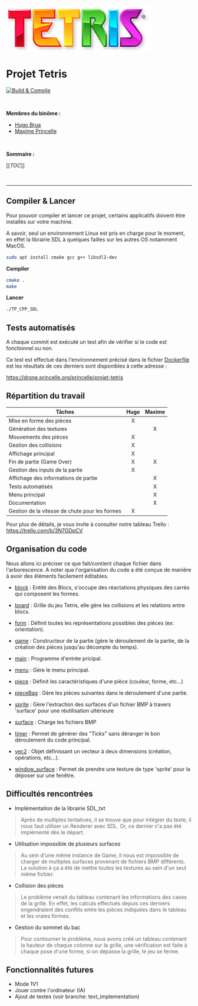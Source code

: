 ![Logo Tetris](./logo_tetris.png)
# Projet Tetris

[![Build & Compile](https://github.com/ThePrincelle/projet-tetris/actions/workflows/build-and-compile.yml/badge.svg)](https://github.com/ThePrincelle/projet-tetris/actions/workflows/build-and-compile.yml)

<br/>

**Membres du binôme :**
- [Hugo Brua](mailto:hbrua@etu.unistra.fr)
- [Maxime Princelle](https://contact.princelle.org)

<br/>

**Sommaire :**

[[_TOC_]]

<br/>

---


## Compiler & Lancer

Pour pouvoir compiler et lancer ce projet, certains applicatifs doivent être installés sur votre machine.

A savoir, seul un environnement Linux est pris en charge pour le moment, en effet la librairie SDL à quelques failles sur les autres OS notamment MacOS.

```bash
sudo apt install cmake gcc g++ libsdl2-dev
```

**Compiler**

```bash
cmake .
make
```

**Lancer**

```bash
./TP_CPP_SDL
```


## Tests automatisés

A chaque commit est exécuté un test afin de vérifier si le code est fonctionnel ou non. 

Ce test est effectué dans l'environnement précisé dans le fichier [Dockerfile](./Dockerfile) est les résultats de ces derniers sont disponibles à cette adresse : 

https://drone.princelle.org/princelle/projet-tetris


## Répartition du travail

| Tâches 	| Hugo 	| Maxime 	|
|-	|:-:	|:-:	|
| Mise en forme des pièces 	| X 	|  	|
| Génération des textures 	|  	| X 	|
| Mouvements des pièces 	| X 	|  	|
| Gestion des collisions 	| X 	|  	|
| Affichage principal 	| X 	|  	|
| Fin de partie (Game Over) 	| X 	| X 	|
| Gestion des inputs de la partie 	| X 	|  	|
| Affichage des informations de partie 	|  	| X 	|
| Tests automatisés 	|  	| X 	|
| Menu principal 	|  	| X 	|
| Documentation 	|  	| X 	|
| Gestion de la vitesse de chute pour les formes 	| X 	|  	|

Pour plus de détails, je vous invite à consulter notre tableau Trello : https://trello.com/b/3N7GDpCV


## Organisation du code

Nous allons ici préciser ce que fait/contient chaque fichier dans l'arborescence.
A noter que l'organisation du code a été conçue de manière à avoir des éléments facilement éditables.

- [block](./block.cpp) : Entité des Blocs, s'occupe des réactations physiques des carrés qui composent les formes. 

- [board](./board.cpp) : Grille du jeu Tetris, elle gère les collisions et les relations entre blocs.

- [form](./form.cpp) : Définit toutes les représentations possibles des pièces (ex: orientation).

- [game](./game.cpp) : Constructeur de la partie (gère le déroulement de la partie, de la création des pièces jusqu'au décompte du temps).

- [main](./main.cpp) : Programme d'entrée pricipal.

- [menu](./menu.cpp) : Gère le menu principal.

- [piece](./piece.cpp) : Définit les caractéristiques d'une pièce (couleur, forme, etc...)

- [pieceBag](./pieceBag.cpp) : Gère les pièces suivantes dans le déroulement d'une partie.

- [sprite](./sprite.cpp) : Gère l'extraction des surfaces d'un fichier BMP à travers 'surface' pour une réutilisation ultérieure

- [surface](./surface.cpp) : Charge les fichiers BMP

- [timer](./timer.cpp) : Permet de générer des "Ticks" sans déranger le bon déroulement du code principal.

- [vec2](./vec2.cpp) : Objet définissant un vecteur à deux dimensions (création, opérations, etc...).

- [window_surface](./window_surface.cpp) : Permet de prendre une texture de type 'sprite' pour la déposer sur une fenêtre.


## Difficultés rencontrées

- Implémentation de la librairie SDL_txt
> Après de multiples tentatives, il se trouve que pour intégrer du texte, il nous faut utiliser un Renderer avec SDL. Or, ce dernier n'a pas été implémenté dès le départ.

- Utilisation impossible de plusieurs surfaces
> Au sein d'une même instance de Game, il nous est impossible de charger de multiples surfaces provenant de fichiers BMP différents. La solution à ça a été de mettre toutes les textures au sein d'un seul même fichier.

- Collision des pièces
> Le problème venait du tableau contenant les informations des cases de la grille. En effet, les calculs effectués depuis ces derniers engendraient des conflits entre les pièces indiquées dans le tableau et les vraies formes.

- Gestion du sommet du bac
> Pour contourner le problème, nous avons créé un tableau contenant la hauteur de chaque colonne sur la grille, une vérification est faite à chaque pose d'une forme, si on dépasse la grille, le jeu se ferme.


## Fonctionnalités futures

- Mode 1V1
- Jouer contre l'ordinateur (IA)
- Ajout de textes (voir branche: text_implementation)
